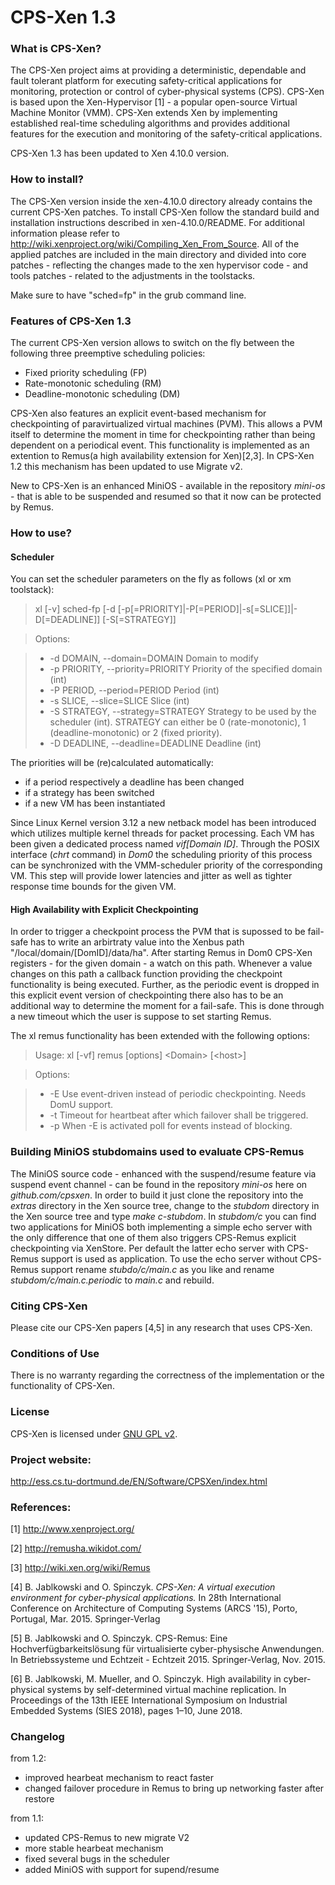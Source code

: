# CPS-Xen 1.3

### What is CPS-Xen?

The CPS-Xen project aims at providing a deterministic, dependable and fault tolerant platform for executing safety-critical applications for monitoring, protection or control of cyber-physical systems (CPS). CPS-Xen is based upon the Xen-Hypervisor [1] - a popular open-source Virtual Machine Monitor (VMM). CPS-Xen extends Xen by implementing established real-time scheduling algorithms and provides additional features for the execution and monitoring of the safety-critical applications.

CPS-Xen 1.3 has been updated to Xen 4.10.0 version. 

### How to install?

The CPS-Xen version inside the xen-4.10.0 directory already contains the current CPS-Xen patches. To install CPS-Xen follow the standard build and installation instructions described in xen-4.10.0/README. For additional information please refer to http://wiki.xenproject.org/wiki/Compiling_Xen_From_Source. All of the applied patches are included in the main directory and divided into core patches - reflecting the changes made to the xen hypervisor code - and tools patches - related to the adjustments in the toolstacks.

Make sure to have "sched=fp" in the grub command line.

### Features of CPS-Xen 1.3 

The current CPS-Xen version allows to switch on the fly between the following three preemptive scheduling policies:

* Fixed priority scheduling (FP)
* Rate-monotonic scheduling (RM)
* Deadline-monotonic scheduling (DM)
 
CPS-Xen also features  an explicit event-based mechanism for checkpointing of paravirtualized virtual machines (PVM). This allows a PVM itself to determine the moment in time for checkpointing rather than being dependent on a periodical event. This functionality is implemented as an extention to Remus(a high availability extension for Xen)[2,3]. In CPS-Xen 1.2 this mechanism has been updated to use Migrate v2. 

New to CPS-Xen is an enhanced MiniOS - available in the repository *mini-os* - that is able to be suspended and resumed so that it now can be protected by Remus.

### How to use?

#### Scheduler

You can set the scheduler parameters on the fly as follows (xl or xm toolstack):

> xl [-v] sched-fp [-d <Domain> [-p[=PRIORITY]|-P[=PERIOD]|-s[=SLICE]]|-D[=DEADLINE]] [-S[=STRATEGY]]

>Options:

>- -d DOMAIN,   --domain=DOMAIN         Domain to modify
>- -p PRIORITY, --priority=PRIORITY     Priority of the specified domain (int)
>- -P PERIOD,   --period=PERIOD         Period (int)
>- -s SLICE,    --slice=SLICE           Slice (int)
>- -S STRATEGY, --strategy=STRATEGY     Strategy to be used by the scheduler (int). STRATEGY can either be 0 (rate-monotonic), 1 (deadline-monotonic) or 2 (fixed priority).
>- -D DEADLINE, --deadline=DEADLINE     Deadline (int)

The priorities will be (re)calculated automatically:
* if a period respectively a deadline has been changed 
* if a strategy has been switched
* if a new VM has been instantiated

Since Linux Kernel version 3.12 a new netback model has been introduced which utilizes multiple kernel threads for packet processing. Each VM has been given a dedicated process named *vif[Domain ID]*. Through the POSIX interface (*chrt* command) in *Dom0* the scheduling priority of this process can be synchronized with the VMM-scheduler priority of the corresponding VM. This step will provide lower latencies and jitter as well as tighter response time bounds for the given VM. 

#### High Availability with Explicit Checkpointing

In order to trigger a checkpoint process the PVM that is supossed to be fail-safe has to write an arbirtraty value into the Xenbus path "/local/domain/[DomID]/data/ha". After starting Remus in Dom0 CPS-Xen registers - for the given domain - a watch on this path. Whenever a value changes on this path a callback function providing the checkpoint functionality is being executed. Further, as the periodic event is dropped in this explicit event version of checkpointing there also has to be an additional way to determine the moment for a fail-safe. This is done through a new timeout which the user is suppose to set starting Remus.

The xl remus functionality has been extended with the following options:

> Usage: xl [-vf] remus [options] \<Domain\> [\<host\>]

>Options:

>- -E                      Use event-driven instead of periodic checkpointing. Needs DomU support.
>- -t                      Timeout for heartbeat after which failover shall be triggered.
>- -p                      When -E is activated poll for events instead of blocking.

### Building MiniOS stubdomains used to evaluate CPS-Remus

The MiniOS source code - enhanced with the suspend/resume feature via suspend event channel - can be found in the repository *mini-os* here on *github.com/cpsxen*. In order to build it just clone the repository into the *extras* directory in the Xen source tree, change to the *stubdom* directory in the Xen source tree and type *make c-stubdom*. In *stubdom/c* you can find two applications for MiniOS both implementing a simple echo server with the only difference that one of them also triggers CPS-Remus explicit checkpointing via XenStore. Per default the latter echo server with CPS-Remus support is used as application. To use the echo server without CPS-Remus support rename *stubdo/c/main.c* as you like and rename *stubdom/c/main.c.periodic* to *main.c* and rebuild.

### Citing CPS-Xen

Please cite our CPS-Xen papers [4,5] in any research that uses CPS-Xen. 

### Conditions of Use

There is no warranty regarding the correctness of the implementation or the functionality of CPS-Xen.

### License

CPS-Xen is licensed under [GNU GPL v2](http://www.gnu.org/licenses/gpl-2.0.html).

### Project website:

http://ess.cs.tu-dortmund.de/EN/Software/CPSXen/index.html

### References:
[1] http://www.xenproject.org/ 

[2] http://remusha.wikidot.com/ 

[3] http://wiki.xen.org/wiki/Remus 

[4] B. Jablkowski and O. Spinczyk. *CPS-Xen: A virtual execution environment for cyber-physical applications.* In 28th International Conference on Architecture of Computing Systems (ARCS '15), Porto, Portugal, Mar. 2015. Springer-Verlag

[5] B. Jablkowski and O. Spinczyk. CPS-Remus: Eine Hochverfügbarkeitslösung für virtualisierte cyber-physische Anwendungen. In Betriebssysteme und Echtzeit - Echtzeit 2015. Springer-Verlag, Nov. 2015.

[6] B. Jablkowski, M. Mueller, and O. Spinczyk. High availability in cyber-physical systems by self-determined virtual machine replication. In Proceedings of the 13th IEEE International Symposium on Industrial Embedded Systems (SIES 2018), pages 1–10, June 2018. 

### Changelog
from 1.2:
- improved hearbeat mechanism to react faster
- changed failover procedure in Remus to bring up networking faster after restore 

from 1.1: 
- updated CPS-Remus to new migrate V2
- more stable hearbeat mechanism
- fixed several bugs in the scheduler
- added MiniOS with support for supend/resume

